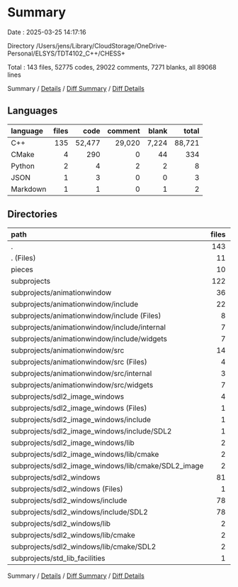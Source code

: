 # Summary

Date : 2025-03-25 14:17:16

Directory /Users/jens/Library/CloudStorage/OneDrive-Personal/ELSYS/TDT4102_C++/CHESS+

Total : 143 files,  52775 codes, 29022 comments, 7271 blanks, all 89068 lines

Summary / [Details](details.md) / [Diff Summary](diff.md) / [Diff Details](diff-details.md)

## Languages
| language | files | code | comment | blank | total |
| :--- | ---: | ---: | ---: | ---: | ---: |
| C++ | 135 | 52,477 | 29,020 | 7,224 | 88,721 |
| CMake | 4 | 290 | 0 | 44 | 334 |
| Python | 2 | 4 | 2 | 2 | 8 |
| JSON | 1 | 3 | 0 | 0 | 3 |
| Markdown | 1 | 1 | 0 | 1 | 2 |

## Directories
| path | files | code | comment | blank | total |
| :--- | ---: | ---: | ---: | ---: | ---: |
| . | 143 | 52,775 | 29,022 | 7,271 | 89,068 |
| . (Files) | 11 | 180 | 44 | 42 | 266 |
| pieces | 10 | 145 | 37 | 24 | 206 |
| subprojects | 122 | 52,450 | 28,941 | 7,205 | 88,596 |
| subprojects/animationwindow | 36 | 25,007 | 6,327 | 2,967 | 34,301 |
| subprojects/animationwindow/include | 22 | 23,921 | 6,264 | 2,797 | 32,982 |
| subprojects/animationwindow/include (Files) | 8 | 548 | 37 | 62 | 647 |
| subprojects/animationwindow/include/internal | 7 | 23,196 | 6,227 | 2,716 | 32,139 |
| subprojects/animationwindow/include/widgets | 7 | 177 | 0 | 19 | 196 |
| subprojects/animationwindow/src | 14 | 1,086 | 63 | 170 | 1,319 |
| subprojects/animationwindow/src (Files) | 4 | 402 | 46 | 95 | 543 |
| subprojects/animationwindow/src/internal | 3 | 477 | 12 | 21 | 510 |
| subprojects/animationwindow/src/widgets | 7 | 207 | 5 | 54 | 266 |
| subprojects/sdl2_image_windows | 4 | 204 | 1,994 | 94 | 2,292 |
| subprojects/sdl2_image_windows (Files) | 1 | 2 | 1 | 1 | 4 |
| subprojects/sdl2_image_windows/include | 1 | 108 | 1,993 | 73 | 2,174 |
| subprojects/sdl2_image_windows/include/SDL2 | 1 | 108 | 1,993 | 73 | 2,174 |
| subprojects/sdl2_image_windows/lib | 2 | 94 | 0 | 20 | 114 |
| subprojects/sdl2_image_windows/lib/cmake | 2 | 94 | 0 | 20 | 114 |
| subprojects/sdl2_image_windows/lib/cmake/SDL2_image | 2 | 94 | 0 | 20 | 114 |
| subprojects/sdl2_windows | 81 | 27,143 | 20,574 | 4,115 | 51,832 |
| subprojects/sdl2_windows (Files) | 1 | 2 | 1 | 1 | 4 |
| subprojects/sdl2_windows/include | 78 | 26,945 | 20,573 | 4,090 | 51,608 |
| subprojects/sdl2_windows/include/SDL2 | 78 | 26,945 | 20,573 | 4,090 | 51,608 |
| subprojects/sdl2_windows/lib | 2 | 196 | 0 | 24 | 220 |
| subprojects/sdl2_windows/lib/cmake | 2 | 196 | 0 | 24 | 220 |
| subprojects/sdl2_windows/lib/cmake/SDL2 | 2 | 196 | 0 | 24 | 220 |
| subprojects/std_lib_facilities | 1 | 96 | 46 | 29 | 171 |

Summary / [Details](details.md) / [Diff Summary](diff.md) / [Diff Details](diff-details.md)